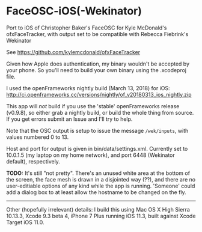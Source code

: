 # FaceOSC-iOS(-Wekinator)
Port to iOS of Christopher Baker's FaceOSC for Kyle McDonald's ofxFaceTracker, with output set to be compatible with Rebecca Fiebrink's Wekinator

See https://github.com/kylemcdonald/ofxFaceTracker

Given how Apple does authentication, my binary wouldn't be accepted by your phone.  So you'll need to build your own binary using the .xcodeproj file.

I used the openFrameworks nightly build (March 13, 2018)  for iOS: http://ci.openframeworks.cc/versions/nightly/of_v20180313_ios_nightly.zip

This app will *not* build if you use the 'stable' openFrameworks release (v0.9.8), so either grab a nightly build, or build the whole thing from source.  If you get errors submit an Issue and I'll try to help. 

Note that the OSC output is setup to issue the message `/wek/inputs`, with values numbered 0 to 13.

Host and port for output is given in bin/data/settings.xml.  Currently set to 10.0.1.5 (my laptop on my home network), and port 6448 (Wekinator default),
respectively. 

**TODO:** It's still "not pretty". There's an unused white area at the bottom of the screen, the face mesh is drawn in a disjointed way (??), and there are no user-editiable options of any kind while the app is running. 'Someone' could add a dialog box to at least allow the hostname to be changed on the fly. 

<hr ->

Other (hopefully irrelevant) details: I build this using Mac OS X High Sierra 10.13.3, Xcode 9.3 beta 4, iPhone 7 Plus running iOS 11.3, built against Xcode Target iOS 11.0. 

